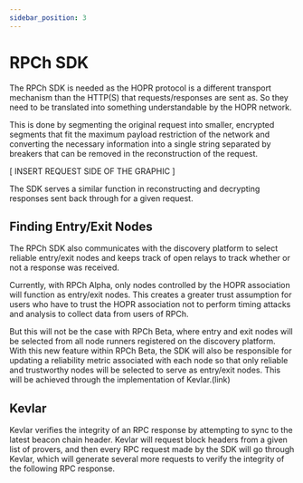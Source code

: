 ```yaml
---
sidebar_position: 3
---
```


# RPCh SDK

The RPCh SDK is needed as the HOPR protocol is a different transport mechanism than the HTTP(S) that requests/responses are sent as. So they need to be translated into something understandable by the HOPR network. 

This is done by segmenting the original request into smaller, encrypted segments that fit the maximum payload restriction of the network and converting the necessary information into a single string separated by breakers that can be removed in the reconstruction of the request.

[ INSERT REQUEST SIDE OF THE GRAPHIC ]

The SDK serves a similar function in reconstructing and decrypting responses sent back through for a given request. 

## Finding Entry/Exit Nodes

The RPCh SDK also communicates with the discovery platform to select reliable entry/exit nodes and keeps track of open relays to track whether or not a response was received. 

Currently, with RPCh Alpha, only nodes controlled by the HOPR association will function as entry/exit nodes. This creates a greater trust assumption for users who have to trust the HOPR association not to perform timing attacks and analysis to collect data from users of RPCh. 

But this will not be the case with RPCh Beta, where entry and exit nodes will be selected from all node runners registered on the discovery platform. With this new feature within RPCh Beta, the SDK will also be responsible for updating a reliability metric associated with each node so that only reliable and trustworthy nodes will be selected to serve as entry/exit nodes. This will be achieved through the implementation of Kevlar.(link)

## Kevlar

Kevlar verifies the integrity of an RPC response by attempting to sync to the latest beacon chain header. Kevlar will request block headers from a given list of provers, and then every RPC request made by the SDK will go through Kevlar, which will generate several more requests to verify the integrity of the following RPC response.